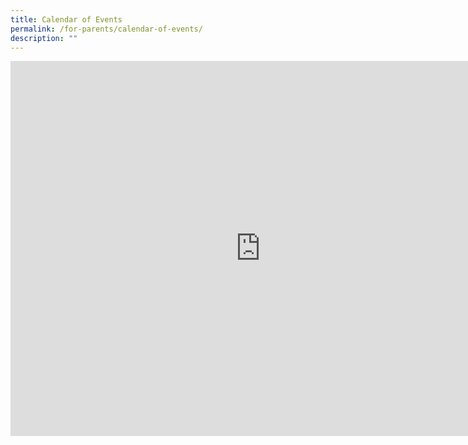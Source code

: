 ```yaml
---
title: Calendar of Events
permalink: /for-parents/calendar-of-events/
description: ""
---
```

<iframe src="https://calendar.google.com/calendar/embed?src=c_2a51311d65c9b76b25c9b553e2f9ee40fef9c1d7bc9f3081e30255d778c678a6%40group.calendar.google.com&ctz=Asia%2FSingapore" style="border: 0" width="800" height="600" frameborder="0" scrolling="no"></iframe>